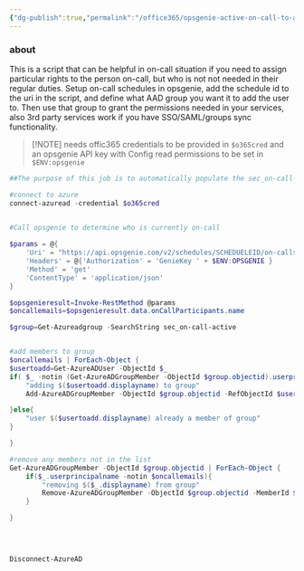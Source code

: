 ```yaml
---
{"dg-publish":true,"permalink":"/office365/opsgenie-active-on-call-to-aad-security-group/","tags":["public","office365","opsgenie","azuread"],"noteIcon":"1"}
---
```



### about
This is a script that can be helpful in on-call situation if you need to assign particular rights to the person on-call, but who is not not needed in their regular duties.
Setup on-call schedules in opsgenie, add the schedule id to the uri in the script, and define what AAD group you want it to add the user to.
Then use that group to grant the permissions needed in your services, also 3rd party services work if you have SSO/SAML/groups sync functionality.


> [!NOTE] needs offic365 credentials to be provided in `$o365cred` and an opsgenie API key with Config read permissions to be set in `$ENV:opsgenie`
```powershell
##The purpose of this job is to automatically populate the sec_on-call-active group in office365 that automatically assigns a set of permissions to the person who is currently on-call

#connect to azure
connect-azuread -credential $o365cred
 

#Call opsgenie to determine who is currently on-call

$params = @{
	'Uri' = "https://api.opsgenie.com/v2/schedules/SCHEDUELEID/on-calls"
	'Headers' = @{'Authorization' = 'GenieKey ' + $ENV:OPSGENIE }
	'Method' = 'get'
	'ContentType' = 'application/json'
}

$opsgenieresult=Invoke-RestMethod @params
$oncallemails=$opsgenieresult.data.onCallParticipants.name

$group=Get-Azureadgroup -SearchString sec_on-call-active


#add members to group
$oncallemails | ForEach-Object {
$usertoadd=Get-AzureADUser -ObjectId $_
if( $_ -notin (Get-AzureADGroupMember -ObjectId $group.objectid).userprincipalname){
	"adding $($usertoadd.displayname) to group"
	Add-AzureADGroupMember -ObjectId $group.objectid -RefObjectId $usertoadd.ObjectId

}else{
	"user $($usertoadd.displayname) already a member of group"
}

}

#remove any members not in the list
Get-AzureADGroupMember -ObjectId $group.objectid | ForEach-Object {
	if($_.userprincipalname -notin $oncallemails){
		"removing $($_.displayname) from group"
		Remove-AzureADGroupMember -ObjectId $group.objectid -MemberId $_.objectid
	}

}

  
  

Disconnect-AzureAD
```